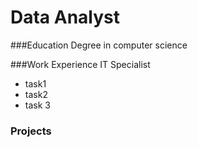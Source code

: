 # Data Analyst

###Education
Degree in computer science

###Work Experience
IT Specialist
- task1
- task2
- task 3

### Projects
  
